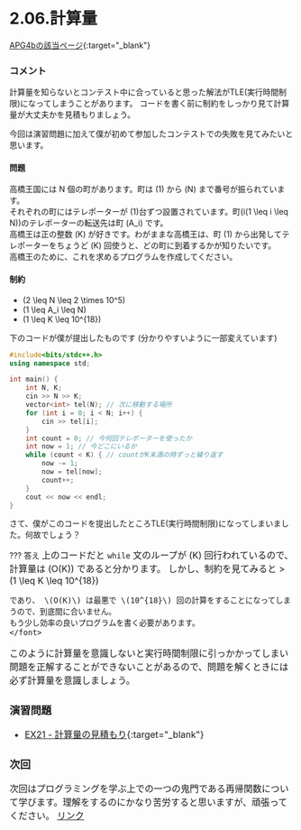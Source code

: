 2.06.計算量
============

[APG4bの該当ページ](https://atcoder.jp/contests/APG4b/tasks/APG4b_w){:target="_blank"}

### コメント

計算量を知らないとコンテスト中に合っていると思った解法がTLE(実行時間制限)になってしまうことがあります。
コードを書く前に制約をしっかり見て計算量が大丈夫かを見積もりましょう。

今回は演習問題に加えて僕が初めて参加したコンテストでの失敗を見てみたいと思います。

#### 問題

高橋王国には N 個の町があります。町は \(1\) から \(N\) まで番号が振られています。  
それぞれの町にはテレポーターが \(1\)台ずつ設置されています。町\(i(1 \leq i \leq N)\)のテレポーターの転送先は町 \(A_i\) です。  
高橋王は正の整数 \(K\) が好きです。わがままな高橋王は、町 \(1\) から出発してテレポーターをちょうど \(K\) 回使うと、どの町に到着するかが知りたいです。  
高橋王のために、これを求めるプログラムを作成してください。

#### 制約

- \(2 \leq N \leq 2 \times 10^5\)
- \(1 \leq A_i \leq N\)
- \(1 \leq K \leq 10^{18}\)

下のコードが僕が提出したものです (分かりやすいように一部変えています)
```c++
#include<bits/stdc++.h>
using namespace std;

int main() {
	int N, K;
	cin >> N >> K;
	vector<int> tel(N); // 次に移動する場所
	for (int i = 0; i < N; i++) {
		cin >> tel[i];
	}
	int count = 0; // 今何回テレポーターを使ったか
	int now = 1; // 今どこにいるか
	while (count < K) { // countがK未満の時ずっと繰り返す
        now -= 1;
		now = tel[now];
		count++;
	}
	cout << now << endl;
}
```
さて、僕がこのコードを提出したところTLE(実行時間制限)になってしまいました。何故でしょう？

??? 答え
    <font size="3%">
    上のコードだと `while` 文のループが \(K\) 回行われているので、計算量は \(O(K)\) であると分かります。
    しかし、制約を見てみると
    > \(1 \leq K \leq 10^{18}\)

    であり、 \(O(K)\) は最悪で \(10^{18}\) 回の計算をすることになってしまうので、到底間に合いません。
    もう少し効率の良いプログラムを書く必要があります。
    </font>

このように計算量を意識しないと実行時間制限に引っかかってしまい問題を正解することができないことがあるので、問題を解くときには必ず計算量を意識しましょう。

### 演習問題

- [EX21 - 計算量の見積もり](https://atcoder.jp/contests/apg4b/tasks/APG4b_cb){:target="_blank"}

### 次回

次回はプログラミングを学ぶ上での一つの鬼門である再帰関数について学びます。理解をするのにかなり苦労すると思いますが、頑張ってください。
[リンク](../2-5/index.md)

[^1]: 問題のリンク [D - Teleporter](https://atcoder.jp/contests/abc167/tasks/abc167_d){:target="_blank"} 時間があれば考えてみてください
[^2]: 提出へのリンク [https://atcoder.jp/contests/abc167/submissions/13073325](https://atcoder.jp/contests/abc167/submissions/13073325){:target="_blank"}